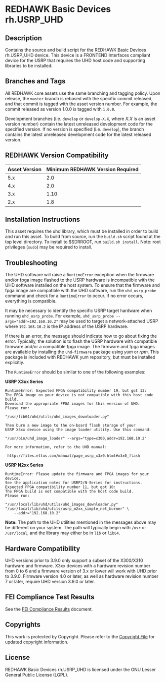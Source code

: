 # REDHAWK Basic Devices rh.USRP_UHD
 
## Description

Contains the source and build script for the REDHAWK Basic Devices rh.USRP_UHD
device. This device is a FRONTEND Interfaces compliant device for the USRP that
requires the UHD host code and supporting libraries to be installed.

## Branches and Tags

All REDHAWK core assets use the same branching and tagging policy. Upon release,
the `master` branch is rebased with the specific commit released, and that
commit is tagged with the asset version number. For example, the commit released
as version 1.0.0 is tagged with `1.0.0`.

Development branches (i.e. `develop` or `develop-X.X`, where *X.X* is an asset
version number) contain the latest unreleased development code for the specified
version. If no version is specified (i.e. `develop`), the branch contains the
latest unreleased development code for the latest released version.

## REDHAWK Version Compatibility

| Asset Version | Minimum REDHAWK Version Required |
| ------------- | -------------------------------- |
| 5.x           | 2.0                              |
| 4.x           | 2.0                              |
| 3.x           | 1.10                             |
| 2.x           | 1.8                              |

## Installation Instructions

This asset requires the uhd library, which must be installed in order to build
and run this asset. To build from source, run the `build.sh` script found at the
top level directory. To install to $SDRROOT, run `build.sh install`. Note: root
privileges (`sudo`) may be required to install.

## Troubleshooting

The UHD software will raise a `RuntimeError` exception when the firmware and/or
fpga image flashed to the USRP hardware is incompatible with the UHD software
installed on the host system. To ensure that the firmware and fpga image are
compatible with the UHD software, run the `uhd_usrp_probe` command and check
for a `RuntimeError` to occur. If no error occurs, everything is compatible.

It may be necessary to identify the specific USRP target hardware when running
`uhd_usrp_probe`. For example, `uhd_usrp_probe --args="addr=192.168.10.2"` may
be used to target a network-attached USRP where `192.168.10.2` is the IP address
of the USRP hardware.

If there is an error, the message should indicate how to go about fixing the
error. Typically, the solution is to flash the USRP hardware with compatible
firmware and/or a compatible fpga image. The firmware and fpga images are
available by installing the `uhd-firmware` package using *yum* or *rpm*. This
package is included with REDHAWK yum repository, but must be installed
explicitly.

The `RuntimeError` should be similar to one of the following examples:

**USRP X3xx Series**
```
RuntimeError: Expected FPGA compatibility number 19, but got 13:
The FPGA image on your device is not compatible with this host code build.
Download the appropriate FPGA images for this version of UHD.
Please run:

"/usr/lib64/uhd/utils/uhd_images_downloader.py"

Then burn a new image to the on-board flash storage of your
USRP X3xx device using the image loader utility. Use this command:

"/usr/bin/uhd_image_loader" --args="type=x300,addr=192.168.10.2"

For more information, refer to the UHD manual:

 http://files.ettus.com/manual/page_usrp_x3x0.html#x3x0_flash
```

**USRP N2xx Series**
```
RuntimeError: Please update the firmware and FPGA images for your device.
See the application notes for USRP2/N-Series for instructions.
Expected FPGA compatibility number 11, but got 10:
The FPGA build is not compatible with the host code build.
Please run:

"/usr/local/lib/uhd/utils/uhd_images_downloader.py"
"/usr/local/lib/uhd/utils/usrp_n2xx_simple_net_burner" \
    --addr="192.168.10.2"
```

**Note:** The path to the UHD utilities mentioned in the messages above may be
different on your system. The path will typically begin with `/usr` or
`/usr/local`, and the library may either be in `lib` or `lib64`.

## Hardware Compatibility

UHD versions prior to 3.9.0 only support a subset of the X300/X310 hardware and
firmware. X3xx devices with a hardware revision number from 0 to 6 and a
firmware version of 3.x or lower will work with UHD prior to 3.9.0. Firmware
version 4.0 or later, as well as hardware revision number 7 or later, require
UHD version 3.9.0 or later.

## FEI Compliance Test Results

See the [FEI Compliance Results](tests/FEI_Compliance_Results.md) document.

## Copyrights

This work is protected by Copyright. Please refer to the
[Copyright File](COPYRIGHT) for updated copyright information.

## License

REDHAWK Basic Devices rh.USRP_UHD is licensed under the GNU Lesser General
Public License (LGPL).


